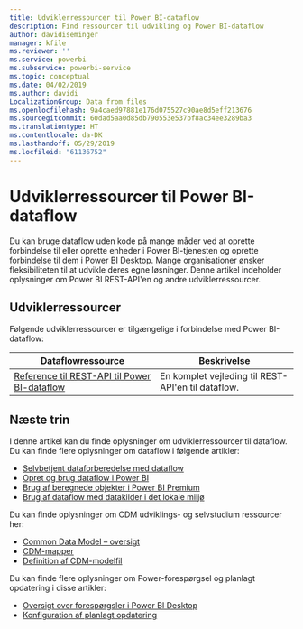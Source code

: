 ```yaml
---
title: Udviklerressourcer til Power BI-dataflow
description: Find ressourcer til udvikling og Power BI-dataflow
author: davidiseminger
manager: kfile
ms.reviewer: ''
ms.service: powerbi
ms.subservice: powerbi-service
ms.topic: conceptual
ms.date: 04/02/2019
ms.author: davidi
LocalizationGroup: Data from files
ms.openlocfilehash: 9a4caed97881e176d075527c90ae8d5eff213676
ms.sourcegitcommit: 60dad5aa0d85db790553e537bf8ac34ee3289ba3
ms.translationtype: HT
ms.contentlocale: da-DK
ms.lasthandoff: 05/29/2019
ms.locfileid: "61136752"
---
```

# <a name="developer-resources-for-power-bi-dataflows"></a>Udviklerressourcer til Power BI-dataflow

Du kan bruge dataflow uden kode på mange måder ved at oprette forbindelse til eller oprette enheder i Power BI-tjenesten og oprette forbindelse til dem i Power BI Desktop. Mange organisationer ønsker fleksibiliteten til at udvikle deres egne løsninger. Denne artikel indeholder oplysninger om Power BI REST-API'en og andre udviklerressourcer.


## <a name="developer-resources"></a>Udviklerressourcer

Følgende udviklerressourcer er tilgængelige i forbindelse med Power BI-dataflow:


| Dataflowressource | Beskrivelse |
| --- | --- |
| [Reference til REST-API til Power BI-dataflow](https://go.microsoft.com/fwlink/?linkid=2047629)    | En komplet vejleding til REST-API'en til dataflow.|


## <a name="next-steps"></a>Næste trin

I denne artikel kan du finde oplysninger om udviklerressourcer til dataflow. Du kan finde flere oplysninger om dataflow i følgende artikler:

* [Selvbetjent dataforberedelse med dataflow](service-dataflows-overview.md)
* [Opret og brug dataflow i Power BI](service-dataflows-create-use.md)
* [Brug af beregnede objekter i Power BI Premium](service-dataflows-computed-entities-premium.md)
* [Brug af dataflow med datakilder i det lokale miljø](service-dataflows-on-premises-gateways.md)

Du kan finde oplysninger om CDM udviklings- og selvstudium ressourcer her:
* [Common Data Model – oversigt](https://docs.microsoft.com/powerapps/common-data-model/overview)
* [CDM-mapper](https://go.microsoft.com/fwlink/?linkid=2045304)
* [Definition af CDM-modelfil](https://go.microsoft.com/fwlink/?linkid=2045521)


Du kan finde flere oplysninger om Power-forespørgsel og planlagt opdatering i disse artikler:
* [Oversigt over forespørgsler i Power BI Desktop](desktop-query-overview.md)
* [Konfiguration af planlagt opdatering](refresh-scheduled-refresh.md)



